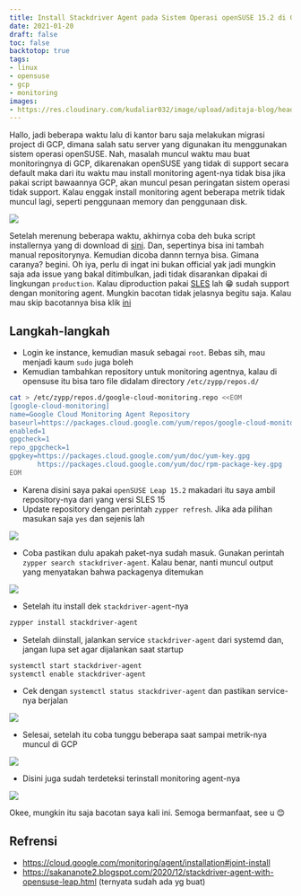 ```yaml
---
title: Install Stackdriver Agent pada Sistem Operasi openSUSE 15.2 di Google Cloud Platform
date: 2021-01-20
draft: false
toc: false
backtotop: true
tags:
- linux
- opensuse
- gcp
- monitoring
images:
- https://res.cloudinary.com/kudaliar032/image/upload/aditaja-blog/headers/stackdriver-agent_onvn68.webp
---
```


Hallo, jadi beberapa waktu lalu di kantor baru saja melakukan migrasi project di GCP, dimana salah satu server yang digunakan itu menggunakan sistem operasi openSUSE. Nah, masalah muncul waktu mau buat monitoringnya di GCP, dikarenakan openSUSE yang tidak di support secara default maka dari itu waktu mau install monitoring agent-nya tidak bisa jika pakai script bawaannya GCP, akan muncul pesan peringatan sistem operasi tidak support. Kalau enggak install monitoring agent beberapa metrik tidak muncul lagi, seperti penggunaan memory dan penggunaan disk.

![](https://res.cloudinary.com/kudaliar032/image/upload/aditaja-blog/posts/2021-01-20-install-stackdriver-agent-opensuse-15-2/opensuse-no-metrik_cywboa.webp)

Setelah merenung beberapa waktu, akhirnya coba deh buka script installernya yang di download di [sini](https://dl.google.com/cloudagents/add-monitoring-agent-repo.sh). Dan, sepertinya bisa ini tambah manual repositorynya. Kemudian dicoba dannn ternya bisa. Gimana caranya? begini. Oh iya, perlu di ingat ini bukan official yak jadi mungkin saja ada issue yang bakal ditimbulkan, jadi tidak disarankan dipakai di lingkungan `production`. Kalau diproduction pakai [SLES](https://www.suse.com/products/server/) lah :grin: sudah support dengan monitoring agent. Mungkin bacotan tidak jelasnya begitu saja. Kalau mau skip bacotannya bisa klik [ini](#langkah-langkah)

## Langkah-langkah

- Login ke instance, kemudian masuk sebagai `root`. Bebas sih, mau menjadi kaum `sudo` juga boleh
- Kemudian tambahkan repository untuk monitoring agentnya, kalau di opensuse itu bisa taro file didalam directory `/etc/zypp/repos.d/`

```bash
cat > /etc/zypp/repos.d/google-cloud-monitoring.repo <<EOM
[google-cloud-monitoring]
name=Google Cloud Monitoring Agent Repository
baseurl=https://packages.cloud.google.com/yum/repos/google-cloud-monitoring-sles15-x86_64-all
enabled=1
gpgcheck=1
repo_gpgcheck=1
gpgkey=https://packages.cloud.google.com/yum/doc/yum-key.gpg
       https://packages.cloud.google.com/yum/doc/rpm-package-key.gpg
EOM
```

- Karena disini saya pakai `openSUSE Leap 15.2` makadari itu saya ambil repository-nya dari yang versi SLES 15
- Update repository dengan perintah `zypper refresh`. Jika ada pilihan masukan saja `yes` dan sejenis lah

![](https://res.cloudinary.com/kudaliar032/image/upload/aditaja-blog/posts/2021-01-20-install-stackdriver-agent-opensuse-15-2/jGuYCrU_vm0ylg.webp)

- Coba pastikan dulu apakah paket-nya sudah masuk. Gunakan perintah `zypper search stackdriver-agent`. Kalau benar, nanti muncul output yang menyatakan bahwa packagenya ditemukan

![](https://res.cloudinary.com/kudaliar032/image/upload/aditaja-blog/posts/2021-01-20-install-stackdriver-agent-opensuse-15-2/Qd6wK0A_zl0rxa.webp)

- Setelah itu install dek `stackdriver-agent`-nya

```bash
zypper install stackdriver-agent
```

- Setelah diinstall, jalankan service `stackdriver-agent` dari systemd dan, jangan lupa set agar dijalankan saat startup

```bash
systemctl start stackdriver-agent
systemctl enable stackdriver-agent
```

- Cek dengan `systemctl status stackdriver-agent` dan pastikan service-nya berjalan

![](https://res.cloudinary.com/kudaliar032/image/upload/aditaja-blog/posts/2021-01-20-install-stackdriver-agent-opensuse-15-2/HZPWArQ_godokk.webp)

- Selesai, setelah itu coba tunggu beberapa saat sampai metrik-nya muncul di GCP

![](https://res.cloudinary.com/kudaliar032/image/upload/aditaja-blog/posts/2021-01-20-install-stackdriver-agent-opensuse-15-2/JqogUWC_uau4kr.webp)

- Disini juga sudah terdeteksi terinstall monitoring agent-nya

![](https://res.cloudinary.com/kudaliar032/image/upload/aditaja-blog/posts/2021-01-20-install-stackdriver-agent-opensuse-15-2/CSlB6sj_rd2zgp.webp)

Okee, mungkin itu saja bacotan saya kali ini. Semoga bermanfaat, see u :blush:

## Refrensi

- https://cloud.google.com/monitoring/agent/installation#joint-install
- https://sakananote2.blogspot.com/2020/12/stackdriver-agent-with-opensuse-leap.html (ternyata sudah ada yg buat)
